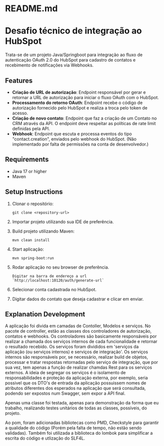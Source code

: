# README.md

# Desafio técnico de integração ao HubSpot

Trata-se de um projeto Java/Springboot para integração ao fluxo de autenticação OAuth 2.0 do HubSpot para cadastro de contatos e recebimento de notificações via Webhooks.

## Features

- **Criação de URL de autorização**: Endpoint responsável por gerar e retornar a URL de autorização para iniciar o fluxo OAuth com o HubSpot.
- **Processamento do retorno OAuth**: Endpoint recebe o código de autorização fornecido pelo HubSpot e realiza a troca pelo token de acesso.
- **Criação de novo contato**: Endpoint que faz a criação de um Contato no CRM através da API. O endpoint deve respeitar as políticas de rate limit definidas pela API.
- **Webhook**: Endpoint que escuta e processa eventos do tipo "contact.creation", enviados pelo webhook do HubSpot. (Não implementado por falta de permissões na conta de desenvolvedor.)

## Requirements

- Java 17 or higher
- Maven

## Setup Instructions

1. Clonar o repositório:
   ```
   git clone <repository-url>
   ```

2. Importar projeto utilizando sua IDE de preferência.

3. Build projeto utilizando Maven:
   ```
   mvn clean install
   ```

4. Start aplicação:
   ```
   mvn spring-boot:run
   ```

5. Rodar aplicação no seu browser de preferência.
    ```
    Digitar na barra de endereço a url `http://localhost:10120/auth/generate-url`

6. Selecionar conta cadastrada no HubSpot.

7. Digitar dados do contato que deseja cadastrar e clicar em enviar.

## Explanation Development

A aplicação foi divida em camadas de Contoller, Modelos e serviços. No pacote de controller, estão as classes dos controladores de autorização, contatos e webhooks. Os controladores são basicamente responsáveis por realizar a chamada dos serviços internos de cada funcionalidade e retornar o resultado recebido.
Os serviços foram divididos em 'serviços da aplicação (ou serviços internos) e serviços de integração'. Os serviços internos são responsáveis por, se necessário, realizar build de objetos, processar e tratar respostas retornadas pelo serviço de integração, que por sua vez, tem apenas a função de realizar chamdas Rest para os serviços externos. A ideia de segregar os serviços é o isolamento de responsabilidades e proteção da aplicação externa, por exemplo, seria possivel que os DTO's de entrada da aplicação possuissem nomes de atributos diferentes dos esperados na aplicação que será consultada, podendo ser expostos num Swagger, sem expor a API final.

Apenas uma classe foi testada, apenas para demonstração da forma que eu trabalho, realizando testes unitários de todas as classes, possíveis, do projeto.

Ao pom, foram adicionadas bibliotecas como PMD, Checkstyle para garantir a qualidade do código (Porém pela falta de tempo, não estão sendo validadas).
Também foi utilizada a biblioteca do lombok para simplificar a escrita do código e utlização do SLF4L.
